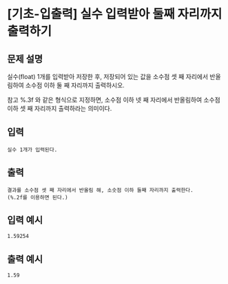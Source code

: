 # [기초-입출력] 실수 입력받아 둘째 자리까지 출력하기

## 문제 설명
실수(float) 1개를 입력받아 저장한 후,
저장되어 있는 값을 소수점 셋 째 자리에서 반올림하여
소수점 이하 둘 째 자리까지 출력하시오.

참고
%.3f 와 같은 형식으로 지정하면,
소수점 이하 넷 째 자리에서 반올림하여 소수점 이하 셋 째 자리까지 출력하라는 의미이다.

## 입력
	실수 1개가 입력된다.
## 출력
	결과를 소수점 셋 째 자리에서 반올림 해, 소숫점 이하 둘째 자리까지 출력한다.
	(%.2f를 이용하면 된다.)

## 입력 예시
	1.59254
## 출력 예시
	1.59